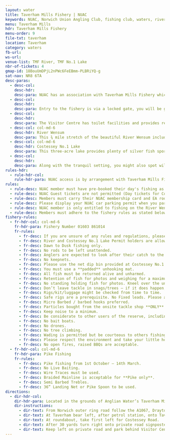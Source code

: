 ```yaml
---
layout: water
title: Taverham Mills Fishery | NUAC
keywords: NUAC, Norwich Union Angling Club, fishing club, waters, river wensum, costessey no.1 lake, taverham mills fishery, taverham, norfolk
menu: Taverham Mills
hdr: Taverham Mills Fishery
menu-order: 9
file-txt: taverham
location: Taverham
category: waters
fb-url: 
ws-url: 
venue-list: TMF River, TMF No.1 Lake
nbr-of-tickets: 4
gmap-id: 18BouUmDPjL2nPWc6FeEBmm-PLBRiYQ-g
sat-nav: NR8 6TA
desc-paras:
  - desc-col:
    desc-hdr:
    desc-para: NUAC has an association with Taverham Mills Fishery which grants our members access to Costessey No.1 Lake and their stretch of the River Wensum. Please ensure that you familiarise yourself with the Rules before visiting. **Access must be booked in advance as per booking instructions stated below**.
  - desc-col:
    desc-hdr:
    desc-para: Entry to the fishery is via a locked gate, you will be given the gate code when you book (please do not share, this code is regularly updated).
  - desc-col:
    desc-hdr:
    desc-para: The Visitor Centre has toilet facilities and provides refreshments (see [website](https://anglianwaterparks.co.uk/taverham-mill) for opening times).  There is also a tackle shop that caters for everything you need for a day's fishing including brands such as Korda, Solar, Nash, Gardner and Sticky Baits.
  - desc-col: col-md-6
    desc-hdr: River Wensum
    desc-para: This ¾ mile stretch of the beautiful River Wensum includes two weir pools as well as deep pools, shallow gravel runs, lilies, reeds and snaggy stretches. Anglers of all abilities can fish for chub, which are in large numbers weighing in at 3-5lb, dace, roach, perch, pike and possibly a small barbel.
  - desc-col: col-md-6
    desc-hdr: Costessey No.1 Lake
    desc-para: This three-acre lake provides plenty of silver fish sport and is ideal for those new to the sport. Please fish from the marked swims only, 5 adjacent to the access road and 4 on the far bank. No pole fishing from peg 1 due to the overhead power lines. Along with the roach, rudd and perch there is a large shoal of bream (up to 12lb) and pike into double figures. Day tickets are available and must be purchased in advance either from the Visitor Centre or [online](https://anglianwaterparks.co.uk/bookings-permit/select-permit/8/168/coarse/new).
  - desc-col:
    desc-hdr:
    desc-para: Along with the tranquil setting, you might also spot wildlife including otters, kingfishers, waterfowl and barn owls.
rules-hdr:
  - rule-hdr-col:
    rule-hdr-para: NUAC access is by arrangement with Taverham Mills Fishery and as part of this arrangement the following rules **MUST** be followed;
rules:
  - rule-desc: NUAC member must have pre-booked their day's fishing as per booking instructions below.
  - rule-desc: NUAC Guest tickets are not permitted (Day tickets for Costessey No.1 Lake can be purchased in advance from the Visitor Centre or [online](https://anglianwaterparks.co.uk/bookings-permit/select-permit/8/168/coarse/new)).
  - rule-desc: Members must carry their NUAC membership card and EA rod licence at all times, and show them upon request.
  - rule-desc: Please display your NUAC car parking permit when you park your car in the **designated** car parks (as indicated on the map below).
  - rule-desc: NUAC member is only entitled to fishing on the River Wensum and Costessey No.1 Lake, **no fishing on any other lakes** associated with Taverham Mills Fishery.
  - rule-desc: Members must adhere to the fishery rules as stated below
fishery-rules:
  - fr-hdr-col: col-md-6
    fr-hdr-para: Fishery Number 01603 861014
    fr-rules:
      - fr-desc: If you are unsure of any rules and regulations, please speak to an AW Staff Member first.
      - fr-desc: River and Costessey No.1 Lake Permit holders are allowed a maximum of 2 Rods.
      - fr-desc: Dawn to Dusk fishing only.
      - fr-desc: No rods to be left unattended.
      - fr-desc: Anglers are expected to look after their catch to the highest standards, whether large or small. Fish care to be used where required.
      - fr-desc: No keepnets.
      - fr-desc: Please use the net dip bin provided at Costessey No.1 Lake (on access track between pegs 1 & 2).
      - fr-desc: You must use a **padded** unhooking mat.
      - fr-desc: All fish must be returned alive and unharmed.
      - fr-desc: Retention of fish for photos and weighing for a maximum of 30 minutes. Any longer, then permission from the bailiffs required.
      - fr-desc: No standing holding fish for photos. Kneel over the unhooking mat.
      - fr-desc: Don’t leave tackle in snags/trees – if it does happen, please report it to the fishery.
      - fr-desc: Rigs/kit/luggage might be checked from time to time.
      - fr-desc: Safe rigs are a prerequisite. No Fixed leads. Please ask for help on rig construction if unsure.
      - fr-desc: Micro Barbed / barbed hooks preferred.
      - fr-desc: Particles bought from the onsite tackle shop **ONLY**.
      - fr-desc: Keep noise to a minimum.
      - fr-desc: Be considerate to other users of the reserve, including the wildlife..
      - fr-desc: No bait boats.
      - fr-desc: No drones.
      - fr-desc: No tree climbing.
      - fr-desc: Wading is permitted but be courteous to others fishing. Swimming is not permitted.
      - fr-desc: Please respect the environment and take your little home. If litter is left in your swim, whether yours or not, you will be banned.
      - fr-desc: No open fires, raised BBQs are acceptable.
  - fr-hdr-col: col-md-6
    fr-hdr-para: Pike Fishing
    fr-rules:
      - fr-desc: Pike fishing from 1st October – 14th March.
      - fr-desc: No Live Baiting.
      - fr-desc: Wire Traces must be used.
      - fr-desc: Braided Mainline is acceptable for **Pike only**.
      - fr-desc: Semi Barbed Trebles.
      - fr-desc: 36” Landing Net or Pike Spoon to be used.
directions:
  - dir-hdr-col: 
    dir-hdr-para: Located in the grounds of Anglian Water’s Taverham Mills Water Park, about 8 miles NW from the centre of Norwich.
    dir-instructions:
      - dir-text: From Norwich outer ring road follow the A1067, Drayton High Road, signposted for Fakenham.
      - dir-text: At Taverham bear left, after petrol station, onto Taverham Road.
      - dir-text: At roundabout, take first left for Costessey Road.
      - dir-text: After 30 yards turn right onto private road signposted for Taverham Mills Water Park.
      - dir-text: Keep left on private road and park behind Visitor Centre in the designated Car Park.
---
```


